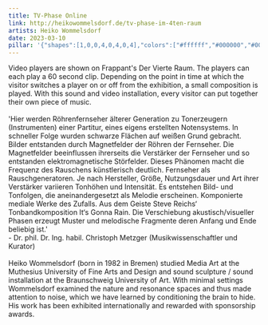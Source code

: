 ```yaml
---
title: TV-Phase Online
link: http://heikowommelsdorf.de/tv-phase-im-4ten-raum
artists: Heiko Wommelsdorf
date: 2023-03-10
pillar: '{"shapes":[1,0,0,4,0,4,0,4],"colors":["#ffffff","#000000","#000000","#ff0000","#000000","#00ff00","#000000","#0000ff"]}'
---
```

Video players are shown on Frappant's Der Vierte Raum. The players can each play a 60 second clip. Depending on the point in time at which the visitor switches a player on or off from the exhibition, a small composition is played. With this sound and video installation, every visitor can put together their own piece of music.<br><br>'Hier werden Röhrenfernseher älterer Generation zu Tonerzeugern (Instrumenten) einer Partitur, eines eigens erstellten Notensystems. In schneller Folge wurden schwarze Flächen auf weißen Grund gebracht. Bilder entstanden durch Magnetfelder der Röhren der Fernseher. Die Magnetfelder beeinflussen ihrerseits die Verstärker der Fernseher und so entstanden elektromagnetische Störfelder. Dieses Phänomen macht die Frequenz des Rauschens künstlerisch deutlich. Fernseher als Rauschgeneratoren. Je nach Hersteller, Größe, Nutzungsdauer und Art ihrer Verstärker variieren Tonhöhen und Intensität. Es entstehen Bild- und Tonfolgen, die aneinandergesetzt als Melodie erscheinen. Komponierte mediale Werke des Zufalls. Aus dem Geiste Steve Reichs‘ Tonbandkomposition It‘s Gonna Rain. Die Verschiebung akustisch/visueller Phasen erzeugt Muster und melodische Fragmente deren Anfang und Ende beliebig ist.'<br>- Dr. phil. Dr. Ing. habil. Christoph Metzger (Musikwissenschaftler und Kurator)<br><br>Heiko Wommelsdorf (born in 1982 in Bremen) studied Media Art at the Muthesius University of Fine Arts and Design and sound sculpture / sound installation at the Braunschweig University of Art. With minimal settings Wommelsdorf examined the nature and resonance spaces and thus made attention to noise, which we have learned by conditioning the brain to hide. His work has been exhibited internationally and rewarded with sponsorship awards.
